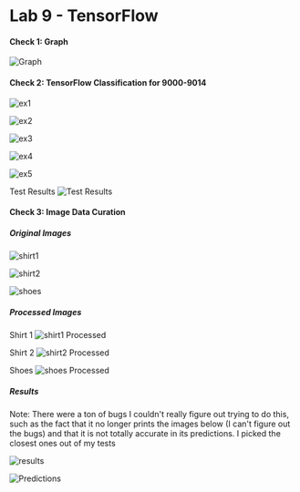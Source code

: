 # Lab 9 - TensorFlow

#### Check 1: Graph
![Graph](images/graph.PNG)

#### Check 2: TensorFlow Classification for 9000-9014

![ex1](images/ex1.PNG)

![ex2](images/ex2.PNG)

![ex3](images/ex3.PNG)

![ex4](images/ex4.PNG)

![ex5](images/ex5.PNG)

Test Results
![Test Results](images/test.PNG)

#### Check 3: Image Data Curation

##### Original Images

![shirt1](images/shirt1.jpg)

![shirt2](images/shirt2.jpg)

![shoes](images/shoes.jpg)

##### Processed Images

Shirt 1
![shirt1 Processed](images/shirt1Processed.jpg)

Shirt 2
![shirt2 Processed](images/shirt2Processed.jpg)

Shoes
![shoes Processed](images/shoesProcessed.jpg)

##### Results

Note: There were a ton of bugs I couldn't really figure out trying to do this, such as the fact that it no longer prints the images below (I can't figure out the bugs) and that it is not totally accurate in its predictions.  I picked the closest ones out of my tests

![results](images/check3Results.PNG)

![Predictions](images/preds.PNG)
